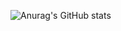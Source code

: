 ![Anurag's GitHub stats](https://github-readme-stats.vercel.app/api?username=Romina1me&show_icons=true&theme=radical)
